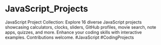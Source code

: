 # JavaScript_Projects
JavaScript Project Collection: Explore 16 diverse JavaScript projects showcasing calculators, clocks, sliders, GitHub profiles, movie search, note apps, quizzes, and more. Enhance your coding skills with interactive examples. Contributions welcome. #JavaScript #CodingProjects
